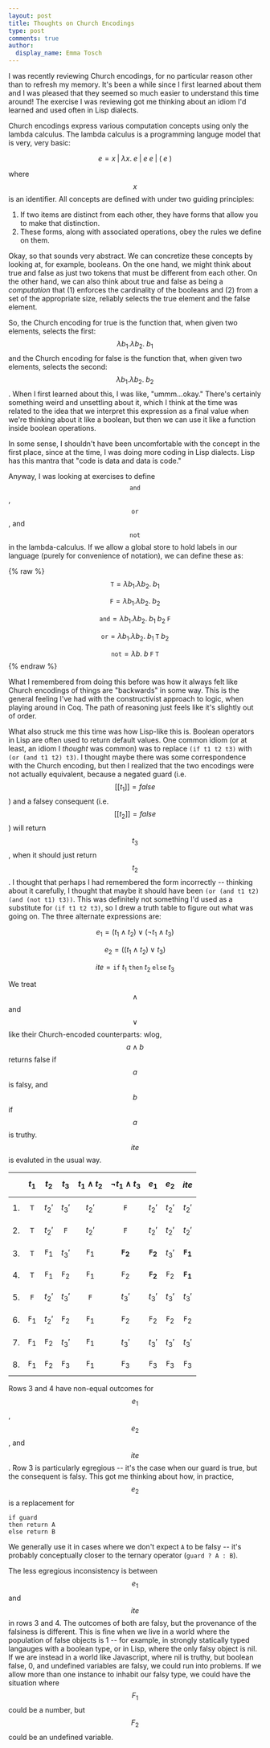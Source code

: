```yaml
---
layout: post
title: Thoughts on Church Encodings
type: post
comments: true
author:
  display_name: Emma Tosch
--- 
```


I was recently reviewing Church encodings, for no particular reason other than to refresh my memory. It's been a while since I first learned about them and I was pleased that they seemed so much easier to understand this time around! The exercise I was reviewing got me thinking about an idiom I'd learned and used often in Lisp dialects. 

<!--summary-->

Church encodings express various computation concepts using only the lambda calculus. The lambda calculus is a programming languge model that is very, very basic:

$$e = x \; | \; \lambda x.\; e \; | \; e\; e \; | \; (\; e\;)$$

where $$x$$ is an identifier. All concepts are defined with under two guiding principles:

1. If two items are distinct from each other, they have forms that allow you to make that distinction.
2. These forms, along with associated operations, obey the rules we define on them.

Okay, so that sounds very abstract. We can concretize these concepts by looking at, for example, booleans. On the one hand, we might think about true and false as just two tokens that must be different from each other. On the other hand, we can also think about true and false as being a *computation* that (1) enforces the cardinality of the booleans and (2) from a set of the appropriate size, reliably selects the true element and the false element.

So, the Church encoding for true is the function that, when given two elements, selects the first: $$\lambda b_1.\lambda b_2.\; b_1$$ and the Church encoding for false is the function that, when given two elements, selects the second: $$\lambda b_1.\lambda b_2. \; b_2$$. When I first learned about this, I was like, "ummm...okay." There's certainly something weird and unsettling about it, which I think at the time was related to the idea that we interpret this expression as a final value when we're thinking about it like a boolean, but then we can use it like a function inside boolean operations.

In some sense, I shouldn't have been uncomfortable with the concept in the first place, since at the time, I was doing more coding in Lisp dialects. Lisp has this mantra that "code is data and data is code."

Anyway, I was looking at exercises to define $$\texttt{and}$$, $$\texttt{or}$$, and $$\texttt{not}$$ in the lambda-calculus. If we allow a global store to hold labels in our language (purely for convenience of notation), we can define these as:

{% raw %}
$$\texttt{T} = \lambda b_1.\lambda b_2.\; b_1$$

$$\texttt{F} = \lambda b_1.\lambda b_2.\; b_2$$

$$\texttt{and} = \lambda b_1.\lambda b_2.\; b_1\;b_2\;\texttt{F}$$

$$\texttt{or} = \lambda b_1.\lambda b_2.\;b_1\;\texttt{T}\;b_2$$

$$\texttt{not} = \lambda b. \; b\;\texttt{F}\;\texttt{T}$$
{% endraw %}

What I remembered from doing this before was how it always felt like Church encodings of things are "backwards" in some way. This is the general feeling I've had with the constructivist approach to logic, when playing around in Coq. The path of reasoning just feels like it's slightly out of order.

What also struck me this time was how Lisp-like this is. Boolean operators in Lisp are often used to return default values. One common idiom (or at least, an idiom I *thought* was common) was to replace `(if t1 t2 t3)` with `(or (and t1 t2) t3)`. I thought maybe there was some correspondence with the Church encoding, but then I realized that the two encodings were not actually equivalent, because a negated guard (i.e. $$[[ t_1 ]] = false$$) and a falsey consequent (i.e. $$[[ t_2 ]] = false$$) will return $$t_3$$, when it should just return $$t_2$$. I thought that perhaps I had remembered the form incorrectly -- thinking about it carefully, I thought that maybe it should have been `(or (and t1 t2) (and (not t1) t3))`. This was definitely not something I'd used as a substitute for `(if t1 t2 t3)`, so I drew a truth table to figure out what was going on. The three alternate expressions are:

$$e_1 = (t_1 \wedge t_2) \vee (\neg t_1 \wedge t_3)$$

$$e_2 = ((t_1 \wedge t_2) \vee t_3)$$

$$ite = \texttt{if}\; t_1\; \texttt{then}\; t_2\; \texttt{else}\; t_3$$

We treat $$\wedge$$ and $$\vee$$ like their Church-encoded counterparts: wlog, $$a \wedge b$$ returns false if $$a$$ is falsy, and $$b$$ if $$a$$ is truthy. $$ite$$ is evaluted in the usual way.


| | $$t_1$$ | $$t_2$$ | $$t_3$$ | $$t_1 \wedge t_2$$ | $$\neg t_1 \wedge t_3$$ | $$e_1$$ | $$e_2$$ | $$ite$$ |
|-:| :--: | :--: | :--: | :--: | :--: | :--: | :--: | :--: |
| 1. | $$\texttt{T}$$ | $$t_2'$$ | $$t_3'$$ | $$t_2'$$ | $$\texttt{F}$$ |  $$t_2'$$ | $$t_2'$$ | $$t_2'$$ |
| 2. | $$\texttt{T}$$ | $$t_2'$$ | $$\texttt{F}$$ | $$t_2'$$ | $$\texttt{F}$$ |  $$t_2'$$ | $$t_2'$$| $$t_2'$$ |
| 3. | $$\texttt{T}$$ | $$\texttt{F}_1$$ | $$t_3'$$ | $$\texttt{F}_1$$ | **$$\texttt{F}_2$$** | **$$\texttt{F}_2$$** | $$t_3'$$ | **$$\texttt{F}_1$$**
| 4. | $$\texttt{T}$$ | $$\texttt{F}_1$$ | $$\texttt{F}_2$$ | $$\texttt{F}_1$$ | $$\texttt{F}_2$$ | **$$\texttt{F}_2$$** | $$\texttt{F}_2$$ | **$$\texttt{F}_1$$**
| 5. | $$\texttt{F}$$ | $$t_2'$$ | $$t_3'$$ | $$\texttt{F}$$ | $$t_3'$$ | $$t_3'$$ | $$t_3'$$ | $$t_3'$$
| 6. | $$\texttt{F}_1$$ | $$t_2'$$ | $$\texttt{F}_2$$ | $$\texttt{F}_1$$ | $$\texttt{F}_2$$ | $$\texttt{F}_2$$ | $$\texttt{F}_2$$ | $$\texttt{F}_2$$ 
| 7. | $$\texttt{F}_1$$ | $$\texttt{F}_2$$ | $$t_3'$$ | $$\texttt{F}_1$$ | $$t_3'$$ | $$t_3'$$ | $$t_3'$$ | $$t_3'$$ 
| 8. | $$\texttt{F}_1$$ | $$\texttt{F}_2$$ | $$\texttt{F}_3$$ | $$\texttt{F}_1$$ | $$\texttt{F}_3$$ | $$\texttt{F}_3$$ | $$\texttt{F}_3$$ | $$\texttt{F}_3$$

Rows 3 and 4 have non-equal outcomes for $$e_1$$, $$e_2$$, and $$ite$$. Row 3 is particularly egregious -- it's the case when our guard is true, but the consequent is falsy. This got me thinking about how, in practice, $$e_2$$ is a replacement for

    if guard
	then return A
	else return B

We generally use it in cases where we don't expect `A` to be falsy -- it's probably conceptually closer to the ternary operator (`guard ? A : B`).

The less egregious inconsistency is between $$e_1$$ and $$ite$$ in rows 3 and 4. The outcomes of both are falsy, but the provenance of the falsiness is different. This is fine when we live in a world where the population of false objects is 1 -- for example, in strongly statically typed langauges with a boolean type, or in Lisp, where the only falsy object is nil. If we are instead in a world like Javascript, where nil is truthy, but boolean false, 0, and undefined variables are falsy, we could run into problems. If we allow more than one instance to inhabit our falsy type, we could have the situation where $$F_1$$ could be a number, but $$F_2$$ could be an undefined variable.
